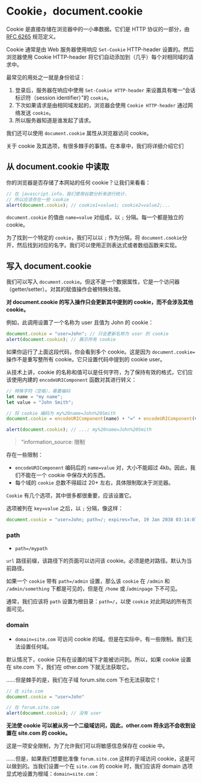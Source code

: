 # Cookie，document.cookie

Cookie 是直接存储在浏览器中的一小串数据。它们是 HTTP 协议的一部分，由 [RFC 6265](https://tools.ietf.org/html/rfc6265) 规范定义。

Cookie 通常是由 Web 服务器使用响应 `Set-Cookie` HTTP-header 设置的。然后浏览器使用 Cookie HTTP-header 将它们自动添加到（几乎）每个对相同域的请求中。

最常见的用处之一就是身份验证：

1. 登录后，服务器在响应中使用 `Set-Cookie HTTP-header` 来设置具有唯一“会话标识符（session identifier）”的 `cookie`。
2. 下次如果请求是由相同域发起的，浏览器会使用 `Cookie HTTP-header` 通过网络发送 `cookie`。
3. 所以服务器知道是谁发起了请求。

我们还可以使用 `document.cookie` 属性从浏览器访问 cookie。

关于 cookie 及其选项，有很多棘手的事情。在本章中，我们将详细介绍它们

## 从 document.cookie 中读取

你的浏览器是否存储了本网站的任何 cookie？让我们来看看：

```js
// 在 javascript.info，我们使用谷歌分析来进行统计，
// 所以应该存在一些 cookie
alert(document.cookie); // cookie1=value1; cookie2=value2;...
```

`document.cookie` 的值由 `name=value` 对组成，以 `;` 分隔。每一个都是独立的 cookie。

为了找到一个特定的 `cookie`，我们可以以 `;` 作为分隔，将 `document.cookie`分开，然后找到对应的名字。我们可以使用正则表达式或者数组函数来实现。

## 写入 document.cookie

我们可以写入 `document.cookie`。但这不是一个数据属性，它是一个访问器（getter/setter）。对其的赋值操作会被特殊处理。

**对 document.cookie 的写入操作只会更新其中提到的 cookie，而不会涉及其他 cookie。**

例如，此调用设置了一个名称为 user 且值为 John 的 cookie：

```js
document.cookie = "user=John"; // 只会更新名称为 user 的 cookie
alert(document.cookie); // 展示所有 cookie
```

如果你运行了上面这段代码，你会看到多个 cookie。这是因为 `document.cookie=` 操作不是重写整所有 cookie。它只设置代码中提到的 cookie user。

从技术上讲，cookie 的名称和值可以是任何字符，为了保持有效的格式，它们应该使用内建的 `encodeURIComponent` 函数对其进行转义：

```js
// 特殊字符（空格），需要编码
let name = "my name";
let value = "John Smith";

// 将 cookie 编码为 my%20name=John%20Smith
document.cookie = encodeURIComponent(name) + "=" + encodeURIComponent(value);

alert(document.cookie); // ...; my%20name=John%20Smith
```

> "information_source: 限制

存在一些限制：

- `encodeURIComponent` 编码后的 `name=value` 对，大小不能超过 4kb。因此，我们不能在一个 cookie 中保存大的东西。
- 每个域的 `cookie` 总数不得超过 20+ 左右，具体限制取决于浏览器。

`Cookie` 有几个选项，其中很多都很重要，应该设置它。

选项被列在 `key=value` 之后，以 `;` 分隔，像这样：
```js
document.cookie = "user=John; path=/; expires=Tue, 19 Jan 2038 03:14:07 GMT"
```
### path
- `path=/mypath`

`url` 路径前缀，该路径下的页面可以访问该 cookie。必须是绝对路径。默认为当前路径。

如果一个 `cookie` 带有 `path=/admin` 设置，那么该 `cookie` 在 `/admin` 和 `/admin/something` 下都是可见的，但是在 `/home` 或 /`adminpage` 下不可见。

通常，我们应该将 `path` 设置为根目录：`path=/`，以使 `cookie` 对此网站的所有页面可见。

### domain
- `domain=site.com`
可访问 cookie 的域。但是在实际中，有一些限制。我们无法设置任何域。

默认情况下，cookie 只有在设置的域下才能被访问到。所以，如果 cookie 设置在 site.com 下，我们在 other.com 下就无法获取它。

……但是棘手的是，我们在子域 forum.site.com 下也无法获取它！
```js
// 在 site.com
document.cookie = "user=John"

// 在 forum.site.com
alert(document.cookie); // 没有 user
```
**无法使 cookie 可以被从另一个二级域访问，因此，other.com 将永远不会收到设置在 site.com 的 cookie。**

这是一项安全限制，为了允许我们可以将敏感信息保存在 cookie 中。

……但是，如果我们想要批准像 `forum.site.com` 这样的子域访问 cookie，这是可以做到的。当我们设置一个在 `site.com` 的 cookie 时，我们应该将 domain 选项显式地设置为根域：`domain=site.com`：